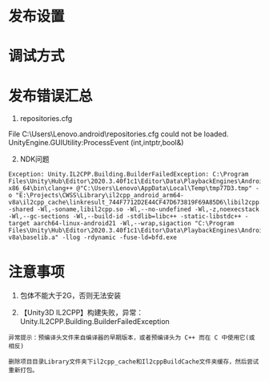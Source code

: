 # 发布设置

# 调试方式

# 发布错误汇总

1.  repositories.cfg

File C:\Users\Lenovo\.android\repositories.cfg could not be loaded.
UnityEngine.GUIUtility:ProcessEvent (int,intptr,bool&)


2. NDK问题

```
Exception: Unity.IL2CPP.Building.BuilderFailedException: C:\Program Files\Unity\Hub\Editor\2020.3.40f1c1\Editor\Data\PlaybackEngines\AndroidPlayer\NDK\toolchains\llvm\prebuilt\windows-x86_64\bin\clang++ @"C:\Users\Lenovo\AppData\Local\Temp\tmp77D3.tmp" -o "E:\Projects\CWSS\Library\il2cpp_android_arm64-v8a\il2cpp_cache\linkresult_744F7712D2E44CF47D673819F69A85D6\libil2cpp.so" -shared -Wl,-soname,libil2cpp.so -Wl,--no-undefined -Wl,-z,noexecstack -Wl,--gc-sections -Wl,--build-id -stdlib=libc++ -static-libstdc++ -target aarch64-linux-android21 -Wl,--wrap,sigaction "C:\Program Files\Unity\Hub\Editor\2020.3.40f1c1\Editor\Data\PlaybackEngines\AndroidPlayer\Variations\il2cpp\Development\StaticLibs\arm64-v8a\baselib.a" -llog -rdynamic -fuse-ld=bfd.exe

```

# 注意事项

1. 包体不能大于2G，否则无法安装

2. 【Unity3D IL2CPP】构建失败，异常：Unity.IL2CPP.Building.BuilderFailedException

```
异常提示：预编译头文件来自编译器的早期版本，或者预编译头为 C++ 而在 C 中使用它(或相反)

删除项目目录Library文件夹下il2cpp_cache和Il2cppBuildCache文件夹缓存，然后尝试重新打包。

```
